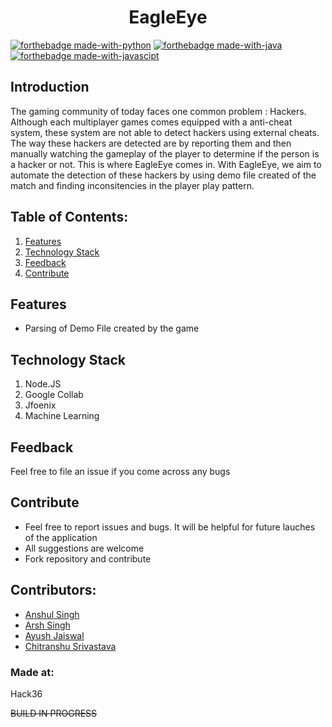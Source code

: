 <h1 align="center">EagleEye</h1>


[![forthebadge made-with-python](http://ForTheBadge.com/images/badges/made-with-python.svg)](https://www.python.org/)
[![forthebadge made-with-java](http://ForTheBadge.com/images/badges/made-with-java.svg)](https://www.java.com/)
[![forthebadge made-with-javascipt](http://ForTheBadge.com/images/badges/made-with-javascript.svg)](https://www.javascript.com/)



## Introduction
  The gaming community of today faces one common problem : Hackers. Although each multiplayer games comes equipped with a anti-cheat system, these system are not able to detect hackers using external cheats. The way these hackers are detected are by reporting them and then manually watching the gameplay of the player to determine if the person is a hacker or not. This is where EagleEye comes in. With EagleEye, we aim to automate the detection of these hackers by using demo file created of the match and finding inconsitencies in the player play pattern.
  
## Table of Contents:

1) [Features](#fet)
2) [Technology Stack](#depend)
3) [Feedback](#feed)
4) [Contribute](#contri)

<a name="fet"></a>
## Features
  * Parsing of Demo File created by the game
  
<a name="depend"></a>
## Technology Stack
  1) Node.JS
  2) Google Collab
  3) Jfoenix
  4) Machine Learning
  
  <a name="feed"></a>
## Feedback
Feel free to file an issue if you come across any bugs

<a name="contri"></a>
## Contribute
* Feel free to report issues and bugs. It will be helpful for future lauches of the application
* All suggestions are welcome
* Fork repository and contribute

## Contributors:

* [Anshul Singh](github.com/iosdev747)
* [Arsh Singh](github.com/iosdev474)
* [Ayush Jaiswal](github.com/ayush2709)
* [Chitranshu Srivastava](github.com/chitranshu651)


### Made at:
Hack36

~~BUILD IN PROGRESS~~
 
  
 
